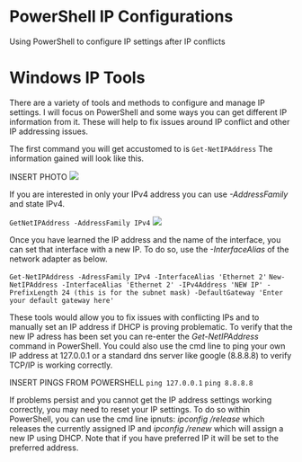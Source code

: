 # PowerShell IP Configurations
 Using PowerShell to configure IP settings after IP conflicts
# **Windows IP Tools**
There are a variety of tools and methods to configure and manage IP settings. I will focus on PowerShell and some ways you can get different IP information from it. These will help to fix issues around IP conflict and other IP addressing issues.

The first command you will get accustomed to is `Get-NetIPAddress` The information gained will look like this. 

INSERT PHOTO
![](imagename.jpg)

If you are interested in only your IPv4 address you can use *-AddressFamily* and state IPv4.

`GetNetIPAddress -AddressFamily IPv4`
![](imagename.jpg)


Once you have learned the IP address and the name of the interface, you can set that interface with a new IP. To do so, use the *-InterfaceAlias* of the network adapter as below.

`Get-NetIPAddress -AdressFamily IPv4 -InterfaceAlias 'Ethernet 2'`
`New-NetIPAddress -InterfaceAlias 'Ethernet 2' -IPv4Address 'NEW IP' -PrefixLength 24 (this is for the subnet mask) -DefaultGateway 'Enter your default gateway here'`

These tools would allow you to fix issues with conflicting IPs and to manually set an IP address if DHCP is proving problematic. To verify that the new IP adress has been set you can re-enter the *Get-NetIPAddress* command in PowerShell. You could also use the cmd line to ping your own IP address at 127.0.0.1 or a standard dns server like google (8.8.8.8) to verify TCP/IP is working correctly.

INSERT PINGS FROM POWERSHELL
`ping 127.0.0.1`
`ping 8.8.8.8`

If problems persist and you cannot get the IP address settings working correctly, you may need to reset your IP settings. To do so within PowerShell, you can use the cmd line ipnuts: *ipconfig /release* which releases the currently assigned IP and *ipconfig /renew* which will assign a new IP using DHCP. Note that if you have preferred IP it will be set to the preferred address.
